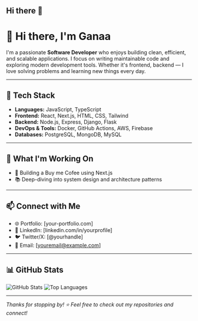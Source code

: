 ## Hi there 👋
# 👋 Hi there, I'm Ganaa

I'm a passionate **Software Developer** who enjoys building clean, efficient, and scalable applications. I focus on writing maintainable code and exploring modern development tools. Whether it's frontend, backend — I love solving problems and learning new things every day.

---

## 🔧 Tech Stack

- **Languages:** JavaScript, TypeScript  
- **Frontend:** React, Next.js, HTML, CSS, Tailwind  
- **Backend:** Node.js, Express, Django, Flask  
- **DevOps & Tools:** Docker, GitHub Actions, AWS, Firebase  
- **Databases:** PostgreSQL, MongoDB, MySQL  

---

## 🚀 What I'm Working On

- 🔭 Building a Buy me Cofee using Next.js
- 📚 Deep-diving into system design and architecture patterns

---

## 📫 Connect with Me

- 🌐 Portfolio: [your-portfolio.com]  
- 💼 LinkedIn: [linkedin.com/in/yourprofile]  
- 🐦 Twitter/X: [@yourhandle]  
- 📧 Email: [youremail@example.com]

---

## 📊 GitHub Stats

![GitHub Stats](https://github-readme-stats.vercel.app/api?username=yourusername&show_icons=true&count_private=true&theme=github_dark)
![Top Languages](https://github-readme-stats.vercel.app/api/top-langs/?username=yourusername&layout=compact&theme=github_dark)

---

_Thanks for stopping by! ⭐️ Feel free to check out my repositories and connect!_

